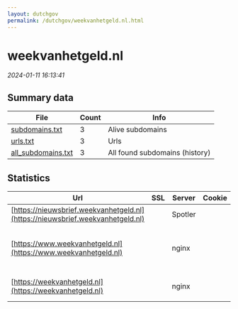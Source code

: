 ```yaml
---
layout: dutchgov
permalink: /dutchgov/weekvanhetgeld.nl.html
---
```



# weekvanhetgeld.nl
*2024-01-11 16:13:41*
## Summary data


| File       | Count | Info |
|------------|-------|------|
|[subdomains.txt](/data/weekvanhetgeld.nl/subdomains.txt)|3|Alive subdomains|
|[urls.txt](/data/weekvanhetgeld.nl/urls.txt)|3|Urls|
|[all_subdomains.txt](/data/weekvanhetgeld.nl/all_subdomains.txt)|3|All found subdomains (history)|


## Statistics


| Url | SSL | Server | Cookie | HSTS | CSP | XFO | XXP | RP | Tech |Title |
|------------|-------|------|------|------|------|------|------|------|------|------|
|[https://nieuwsbrief.weekvanhetgeld.nl](https://nieuwsbrief.weekvanhetgeld.nl)| |Spotler| |:white_check_mark: | | | | :white_check_mark: |HSTS||
|[https://www.weekvanhetgeld.nl](https://www.weekvanhetgeld.nl)| |nginx| |:white_check_mark: | | | | :white_check_mark: |Google Tag Manager HSTS Nginx|Week van het gel...|
|[https://weekvanhetgeld.nl](https://weekvanhetgeld.nl)| |nginx| |:white_check_mark: | | | | :white_check_mark: |HSTS Nginx|301 Moved Perman...|